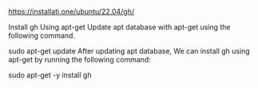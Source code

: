 https://installati.one/ubuntu/22.04/gh/

Install gh Using apt-get 
Update apt database with apt-get using the following command.

sudo apt-get update
After updating apt database, We can install gh using apt-get by running the following command:

sudo apt-get -y install gh